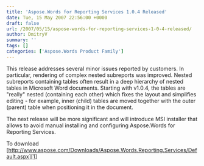 ```yaml
---
title: 'Aspose.Words for Reporting Services 1.0.4 Released'
date: Tue, 15 May 2007 22:56:00 +0000
draft: false
url: /2007/05/15/aspose-words-for-reporting-services-1-0-4-released/
author: DmitryV
summary: ''
tags: []
categories: ['Aspose.Words Product Family']
---
```


This release addresses several minor issues reported by customers. In particular, rendering of complex nested subreports was improved. Nested subreports containing tables often result in a deep hierarchy of nested tables in Microsoft Word documents. Starting with v1.0.4, the tables are "really" nested (containing each other) which fixes the layout and simplifies editing - for example, inner (child) tables are moved together with the outer (parent) table when positioning it in the document.

The next release will be more significant and will introduce MSI installer that allows to avoid manual installing and configuring Aspose.Words for Reporting Services.

To download [http://www.aspose.com/Downloads/Aspose.Words.Reporting.Services/Default.aspx][1]




[1]: https://docs.aspose.com/display/diagramjava/How+to+Convert+a+Visio+Diagram




